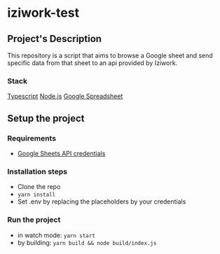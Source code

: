 # iziwork-test

## Project's Description
This repository is a script that aims to browse a Google sheet and send specific data from that sheet to an api provided by Iziwork.

### Stack
[Typescript](https://www.typescriptlang.org/docs/) 
[Node.js](https://nodejs.org/en/docs/) 
[Google Spreadsheet](https://theoephraim.github.io/node-google-spreadsheet/) 

## Setup the project

### Requirements
- [Google Sheets API credentials](https://developers.google.com/workspace/guides/create-project)

### Installation steps
- Clone the repo 
- `yarn install` 
- Set .env by replacing the placeholders by your credentials 

### Run the project
- in watch mode: `yarn start` 
- by building: `yarn build && node build/index.js` 
